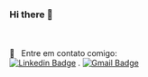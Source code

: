 ### Hi there 👋


 <br/><br/> :email: &nbsp; Entre em contato comigo: 
 <br/> [![Linkedin Badge](https://img.shields.io/badge/-DéboraYamao-blue?style=flat-square&logo=Linkedin&logoColor=white&link=https://www.linkedin.com/in/débora-yamao-a886769b/)](https://www.linkedin.com/in/débora-yamao-a886769b/) 
 .
[![Gmail Badge](https://img.shields.io/badge/-deborayamao@gmail.com-c14438?style=flat-square&logo=Gmail&logoColor=white&link=mailto:deborayamao@gmail.com)](mailto:deborayamao@gmail.com)
<!--
**DeboraYamao/DeboraYamao** is a ✨ _special_ ✨ repository because its `README.md` (this file) appears on your GitHub profile.

Here are some ideas to get you started:

- 🔭 I’m currently working on ...
- 🌱 I’m currently learning ...
- 👯 I’m looking to collaborate on ...
- 🤔 I’m looking for help with ...
- 💬 Ask me about ...
- 📫 How to reach me: ...
- 😄 Pronouns: ...
- ⚡ Fun fact: ...
-->
